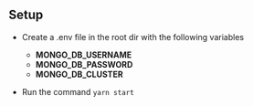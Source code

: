 ## Setup

- Create a .env file in the root dir with the following variables

  - **MONGO_DB_USERNAME**
  - **MONGO_DB_PASSWORD**
  - **MONGO_DB_CLUSTER**

- Run the command `yarn start`
